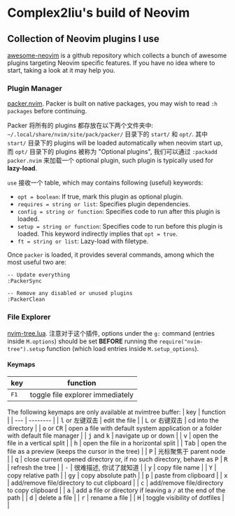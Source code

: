 # Complex2liu's build of Neovim

## Collection of Neovim plugins I use

[awesome-neovim](https://github.com/rockerBOO/awesome-neovim)
is a github repository which collects a bunch of awesome plugins targeting Neovim specific features.
If you have no idea where to start, taking a look at it may help you.

### Plugin Manager

[packer.nvim](https://github.com/wbthomason/packer.nvim).
Packer is built on native packages, you may wish to read `:h packages` before continuing.

Packer 将所有的 plugins 都存放在以下两个文件夹中:
`~/.local/share/nvim/site/pack/packer/` 目录下的 `start/` 和 `opt/`.
其中 `start/` 目录下的 plugins will be loaded automatically when neovim start up,
而 `opt/` 目录下的 plugins 被称为 "Optional plugins",
我们可以通过 `:packadd packer.nvim` 来加载一个 optional plugin,
such plugin is typically used for **lazy-load**.

`use` 接收一个 table, which may contains following (useful) keywords:
  - `opt = boolean`: If true, mark this plugin as optional plugin.
  - `requires = string or list`: Specifies plugin dependencies.
  - `config = string or function`: Specifies code to run after this plugin is loaded.
  - `setup = string or function`: Specifies code to run before this plugin is loaded.
  This keyword indirectly implies that `opt = true`.
  - `ft = string or list`: Lazy-load with filetype.

Once `packer` is loaded, it provides several commands, among which the most useful two are:
```
-- Update everything
:PackerSync

-- Remove any disabled or unused plugins
:PackerClean
```

### File Explorer

[nvim-tree.lua](https://github.com/kyazdani42/nvim-tree.lua).
注意对于这个插件, options under the `g:` command (entries inside `M.options`) should be set **BEFORE**
running the `require("nvim-tree").setup` function (which load entries inside `M.setup_options`).

#### Keymaps

| key | function |
| --- | -------- |
| <kbd>F1</kbd> | toggle file explorer immediately |

The following keymaps are only available at nvimtree buffer:
| key | function |
| --- | -------- |
| <kbd>l</kbd> or 左键双击 | edit the file |
| <kbd>L</kbd> or 右键双击 | cd into the directory |
| <kbd>o</kbd> or <kbd>CR</kbd> | open a file with default system application or a folder with default file manager |
| <kbd>j</kbd> and <kbd>k</kbd> | navigate up or down |
| <kbd>v</kbd> | open the file in a vertical split |
| <kbd>h</kbd> | open the file in a horizontal split |
| <kbd>Tab</kbd> | open the file as a preview (keeps the cursor in the tree) |
| <kbd>P</kbd> | 光标聚焦于 parent node |
| <kbd>q</kbd> | close current opened directory or, if no such directory, behave as <kbd>P</kbd>
| <kbd>R</kbd> | refresh the tree |
| <kbd>-</kbd> | 很难描述, 你试了就知道 |
| <kbd>y</kbd> | copy file name |
| <kbd>Y</kbd> | copy relative path |
| <kbd>gy</kbd> | copy absolute path |
| <kbd>p</kbd> | paste from clipboard |
| <kbd>x</kbd> | add/remove file/directory to cut clipboard |
| <kbd>c</kbd> | add/remove file/directory to copy clipboard |
| <kbd>a</kbd> | add a file or directory if leaving a `/` at the end of the path |
| <kbd>d</kbd> | delete a file |
| <kbd>r</kbd> | rename a file |
| <kbd>H</kbd> | toggle visibility of dotfiles | |
